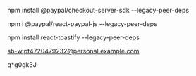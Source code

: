 npm install @paypal/checkout-server-sdk --legacy-peer-deps


npm i @paypal/react-paypal-js --legacy-peer-deps


npm install react-toastify --legacy-peer-deps


sb-wipt4720479232@personal.example.com

q*g0gk3J